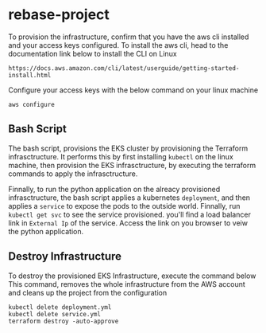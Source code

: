 
# rebase-project

To provision the infrastructure, confirm that you have the aws cli installed and your access keys configured.
To install the aws cli, head to the documentation link below to install the CLI on Linux

`https://docs.aws.amazon.com/cli/latest/userguide/getting-started-install.html`

Configure your access keys with the below command on your linux machine

`aws configure`











## Bash Script

The bash script, provisions the EKS cluster by provisioning the Terraform infrasctructure. It performs this by first installing `kubectl` on the linux machine, then provision the EKS infrasctructure, by executing the terraform commands to apply the infrasctructure.

Finnally, to run the python application on the alreacy provisioned infrasctructure, the bash script applies a kubernetes `deployment`, and then applies a `service` to expose the pods to the outside world. 
Finnally, run `kubectl get svc` to see the service provisioned. you'll find a load balancer link in `External Ip` of the service. Access the link on you browser to veiw the python application. 

## Destroy Infrastructure

To destroy the provisioned EKS Infrastructure, execute the command below
This command, removes the whole infrastructure from the AWS account and cleans up the project from the configuration

`````
kubectl delete deployment.yml
kubectl delete service.yml
terraform destroy -auto-approve
`````
